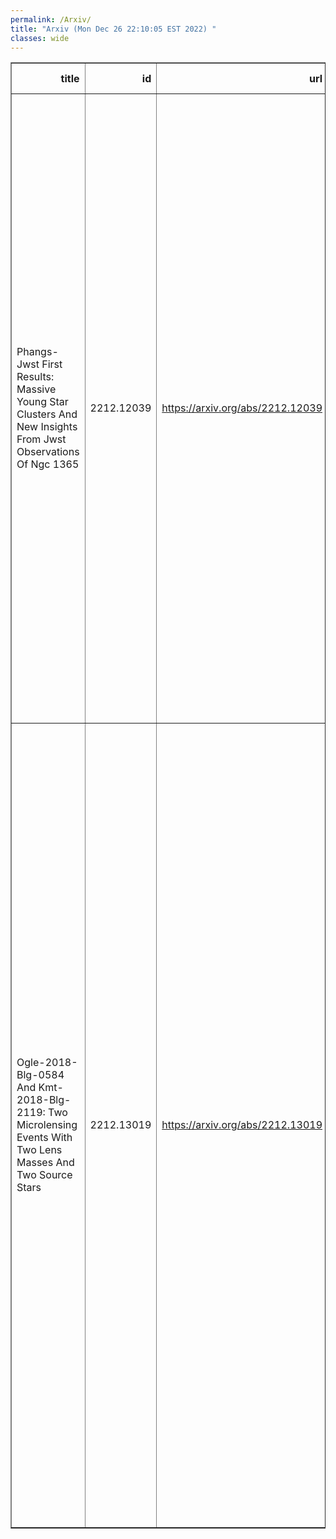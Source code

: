 ```yaml
---
permalink: /Arxiv/
title: "Arxiv (Mon Dec 26 22:10:05 EST 2022) "
classes: wide
---
```

<table border="1" class="dataframe">
  <thead>
    <tr style="text-align: right;">
      <th>title</th>
      <th>id</th>
      <th>url</th>
      <th>authors</th>
      <th>Local Authors</th>
    </tr>
  </thead>
  <tbody>
    <tr>
      <td>Phangs-Jwst First Results: Massive Young Star Clusters And New Insights   From Jwst Observations Of Ngc 1365</td>
      <td>2212.12039</td>
      <td><a href="https://arxiv.org/abs/2212.12039" target="_blank">https://arxiv.org/abs/2212.12039</a></td>
      <td>Bradley C. Whitmore, Rupali Chandar, M. Jimena Rodríguez, Janice C. Lee, Eric Emsellem, Matthew Floyd, J. M. Diederik Kruijssen, Angus Mok, Mattia C. Sormani, Médéric Bodquien, Daniel A. Dale, Christopher M. Faesi, Kiana F. Henny, Stephen Hannon, David A. Thilker, Richad L. White, Ashley T. Barnes, F. Bigiel, Mélanie Chevance, Jonathan D. Henshaw, Ralf S. Klessen, Adam K. Leroy, Sharon E. Meidt, Erik Rosolowsky, Eva Schinnerer, Elizabeth J. Watkins, Thomas G. Williams</td>
      <td>Adam Leroy</td>
    </tr>
    <tr>
      <td>Ogle-2018-Blg-0584 And Kmt-2018-Blg-2119: Two Microlensing Events With   Two Lens Masses And Two Source Stars</td>
      <td>2212.13019</td>
      <td><a href="https://arxiv.org/abs/2212.13019" target="_blank">https://arxiv.org/abs/2212.13019</a></td>
      <td>Cheongho Han, Andrzej Udalski, Youn Kil Jung, Doeon Kim, Hongjing Yang, Michael D. Albrow, Sun-Ju Chung, Andrew Gould, Kyu-Ha Hwang, Hyoun-Woo Kim, Chung-Uk Lee, Yoon-Hyun Ryu, Yossi Shvartzvald, In-Gu Shin, Jennifer C. Yee, Weicheng Zang, Sang-Mok Cha, Dong-Jin Kim, Seung-Lee Kim, Dong-Joo Lee, Yongseok Lee, Byeong-Gon Park, Richard W. Pogge, Chun-Hwey Kim, Woong-Tae Kim, Przemek Mróz, Michał K. Szymański, Jan Skowron, Radosław Poleski, Igor Soszyński, Paweł Pietrukowicz, Szymon Kozłowski, Krzysztof A. Rybicki, Patryk Iwanek, Krzysztof Ulaczyk, Marcin Wrona, Mariusz Gromadzki</td>
      <td>Andrew Gould, Richard Pogge</td>
    </tr>
  </tbody>
</table>